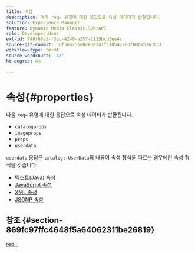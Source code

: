 ```yaml
---
title: 속성
description: 여러 req= 유형에 대한 응답으로 속성 데이터가 반환됩니다.
solution: Experience Manager
feature: Dynamic Media Classic,SDK/API
role: Developer,User
exl-id: 748f68a1-f3ec-4249-a257-1115bcb3ee4c
source-git-commit: 38f3e425be0ce3e241fc18b477e3f68b7b763b51
workflow-type: tm+mt
source-wordcount: '48'
ht-degree: 4%

---
```


# 속성{#properties}

다음 `req=` 유형에 대한 응답으로 속성 데이터가 반환됩니다.

* `catalogprops`
* `imageprops`
* `props`
* `userdata`

`userdata` 응답은 `catalog::UserData`의 내용이 속성 형식을 따르는 경우에만 속성 형식을 갖습니다.

* [텍스트(Java) 속성](r-text-java-properties.md)
* [JavaScript 속성](r-javascript-properties.md)
* [XML 속성](r-xml-properties.md)
* [JSONP 속성](r-json-properties.md)


## 참조 {#section-869fc97ffc4648f5a64062311be26819}

[req=](../../../../../../is-api/http-ref/image-serving-api-ref/c-http-protocol-reference/c-command-reference/r-req/r-req.md#reference-907cdb4a97034db7ad94695f25552e76)
